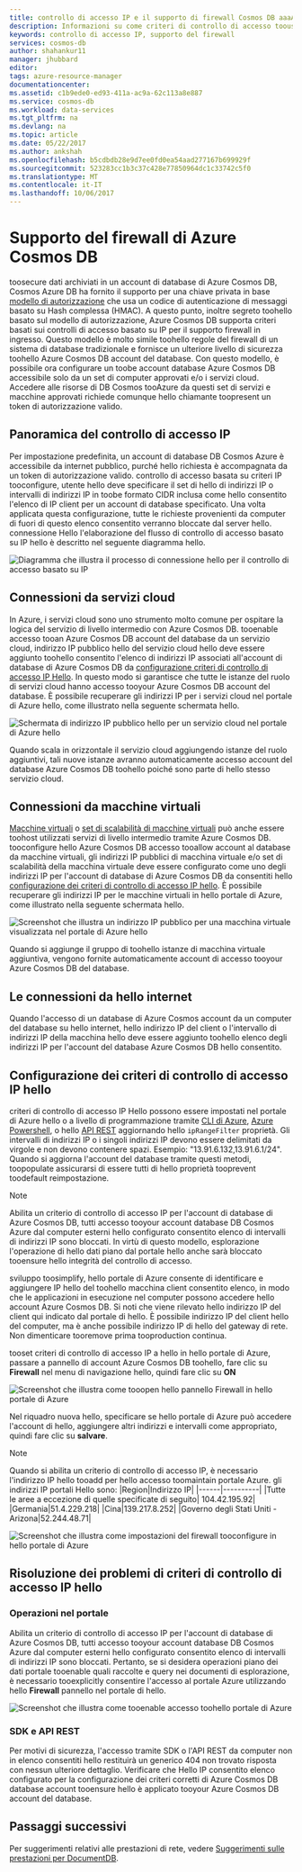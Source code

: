 ```yaml
---
title: controllo di accesso IP e il supporto di firewall Cosmos DB aaaAzure | Documenti Microsoft
description: Informazioni su come criteri di controllo di accesso toouse IP per firewall il supporto per gli account di database di Azure Cosmos DB.
keywords: controllo di accesso IP, supporto del firewall
services: cosmos-db
author: shahankur11
manager: jhubbard
editor: 
tags: azure-resource-manager
documentationcenter: 
ms.assetid: c1b9ede0-ed93-411a-ac9a-62c113a8e887
ms.service: cosmos-db
ms.workload: data-services
ms.tgt_pltfrm: na
ms.devlang: na
ms.topic: article
ms.date: 05/22/2017
ms.author: ankshah
ms.openlocfilehash: b5cdbdb28e9d7ee0fd0ea54aad277167b699929f
ms.sourcegitcommit: 523283cc1b3c37c428e77850964dc1c33742c5f0
ms.translationtype: MT
ms.contentlocale: it-IT
ms.lasthandoff: 10/06/2017
---
```

# <a name="azure-cosmos-db-firewall-support"></a>Supporto del firewall di Azure Cosmos DB
toosecure dati archiviati in un account di database di Azure Cosmos DB, Cosmos Azure DB ha fornito il supporto per una chiave privata in base [modello di autorizzazione](https://msdn.microsoft.com/library/azure/dn783368.aspx) che usa un codice di autenticazione di messaggi basato su Hash complessa (HMAC). A questo punto, inoltre segreto toohello basato sul modello di autorizzazione, Azure Cosmos DB supporta criteri basati sui controlli di accesso basato su IP per il supporto firewall in ingresso. Questo modello è molto simile toohello regole del firewall di un sistema di database tradizionale e fornisce un ulteriore livello di sicurezza toohello Azure Cosmos DB account del database. Con questo modello, è possibile ora configurare un toobe account database Azure Cosmos DB accessibile solo da un set di computer approvati e/o i servizi cloud. Accedere alle risorse di DB Cosmos tooAzure da questi set di servizi e macchine approvati richiede comunque hello chiamante toopresent un token di autorizzazione valido.

## <a name="ip-access-control-overview"></a>Panoramica del controllo di accesso IP
Per impostazione predefinita, un account di database DB Cosmos Azure è accessibile da internet pubblico, purché hello richiesta è accompagnata da un token di autorizzazione valido. controllo di accesso basata su criteri IP tooconfigure, utente hello deve specificare il set di hello di indirizzi IP o intervalli di indirizzi IP in toobe formato CIDR inclusa come hello consentito l'elenco di IP client per un account di database specificato. Una volta applicata questa configurazione, tutte le richieste provenienti da computer di fuori di questo elenco consentito verranno bloccate dal server hello.  connessione Hello l'elaborazione del flusso di controllo di accesso basato su IP hello è descritto nel seguente diagramma hello.

![Diagramma che illustra il processo di connessione hello per il controllo di accesso basato su IP](./media/firewall-support/firewall-support-flow.png)

## <a name="connections-from-cloud-services"></a>Connessioni da servizi cloud
In Azure, i servizi cloud sono uno strumento molto comune per ospitare la logica del servizio di livello intermedio con Azure Cosmos DB. tooenable accesso tooan Azure Cosmos DB account del database da un servizio cloud, indirizzo IP pubblico hello del servizio cloud hello deve essere aggiunto toohello consentito l'elenco di indirizzi IP associati all'account di database di Azure Cosmos DB da [configurazione criteri di controllo di accesso IP Hello](#configure-ip-policy).  In questo modo si garantisce che tutte le istanze del ruolo di servizi cloud hanno accesso tooyour Azure Cosmos DB account del database. È possibile recuperare gli indirizzi IP per i servizi cloud nel portale di Azure hello, come illustrato nella seguente schermata hello.

![Schermata di indirizzo IP pubblico hello per un servizio cloud nel portale di Azure hello](./media/firewall-support/public-ip-addresses.png)

Quando scala in orizzontale il servizio cloud aggiungendo istanze del ruolo aggiuntivi, tali nuove istanze avranno automaticamente accesso account del database Azure Cosmos DB toohello poiché sono parte di hello stesso servizio cloud.

## <a name="connections-from-virtual-machines"></a>Connessioni da macchine virtuali
[Macchine virtuali](https://azure.microsoft.com/services/virtual-machines/) o [set di scalabilità di macchine virtuali](../virtual-machine-scale-sets/virtual-machine-scale-sets-overview.md) può anche essere toohost utilizzati servizi di livello intermedio tramite Azure Cosmos DB.  tooconfigure hello Azure Cosmos DB accesso tooallow account al database da macchine virtuali, gli indirizzi IP pubblici di macchina virtuale e/o set di scalabilità della macchina virtuale deve essere configurato come uno degli indirizzi IP per l'account di database di Azure Cosmos DB da consentiti hello [configurazione dei criteri di controllo di accesso IP hello](#configure-ip-policy). È possibile recuperare gli indirizzi IP per le macchine virtuali in hello portale di Azure, come illustrato nella seguente schermata hello.

![Screenshot che illustra un indirizzo IP pubblico per una macchina virtuale visualizzata nel portale di Azure hello](./media/firewall-support/public-ip-addresses-dns.png)

Quando si aggiunge il gruppo di toohello istanze di macchina virtuale aggiuntiva, vengono fornite automaticamente account di accesso tooyour Azure Cosmos DB del database.

## <a name="connections-from-hello-internet"></a>Le connessioni da hello internet
Quando l'accesso di un database di Azure Cosmos account da un computer del database su hello internet, hello indirizzo IP del client o l'intervallo di indirizzi IP della macchina hello deve essere aggiunto toohello elenco degli indirizzi IP per l'account del database Azure Cosmos DB hello consentito. 

## <a id="configure-ip-policy"></a>Configurazione dei criteri di controllo di accesso IP hello
criteri di controllo di accesso IP Hello possono essere impostati nel portale di Azure hello o a livello di programmazione tramite [CLI di Azure](cli-samples.md), [Azure Powershell](powershell-samples.md), o hello [API REST](/rest/api/documentdb/) aggiornando hello `ipRangeFilter` proprietà. Gli intervalli di indirizzi IP o i singoli indirizzi IP devono essere delimitati da virgole e non devono contenere spazi. Esempio: "13.91.6.132,13.91.6.1/24". Quando si aggiorna l'account del database tramite questi metodi, toopopulate assicurarsi di essere tutti di hello proprietà tooprevent toodefault reimpostazione.

> [!NOTE]
> Abilita un criterio di controllo di accesso IP per l'account di database di Azure Cosmos DB, tutti accesso tooyour account database DB Cosmos Azure dal computer esterni hello configurato consentito elenco di intervalli di indirizzi IP sono bloccati. In virtù di questo modello, esplorazione l'operazione di hello dati piano dal portale hello anche sarà bloccato tooensure hello integrità del controllo di accesso.

sviluppo toosimplify, hello portale di Azure consente di identificare e aggiungere IP hello del toohello macchina client consentito elenco, in modo che le applicazioni in esecuzione nel computer possono accedere hello account Azure Cosmos DB. Si noti che viene rilevato hello indirizzo IP del client qui indicato dal portale di hello. È possibile indirizzo IP del client hello del computer, ma è anche possibile indirizzo IP di hello del gateway di rete. Non dimenticare tooremove prima tooproduction continua.

tooset criteri di controllo di accesso IP a hello in hello portale di Azure, passare a pannello di account Azure Cosmos DB toohello, fare clic su **Firewall** nel menu di navigazione hello, quindi fare clic su **ON** 

![Screenshot che illustra come tooopen hello pannello Firewall in hello portale di Azure](./media/firewall-support/azure-portal-firewall.png)

Nel riquadro nuova hello, specificare se hello portale di Azure può accedere l'account di hello, aggiungere altri indirizzi e intervalli come appropriato, quindi fare clic su **salvare**.  

> [!NOTE]
> Quando si abilita un criterio di controllo di accesso IP, è necessario l'indirizzo IP hello tooadd per hello accesso toomaintain portale Azure. gli indirizzi IP portali Hello sono:
> |Region|Indirizzo IP|
> |------|----------|
> |Tutte le aree a eccezione di quelle specificate di seguito| 104.42.195.92|
> |Germania|51.4.229.218|
> |Cina|139.217.8.252|
> |Governo degli Stati Uniti - Arizona|52.244.48.71|
>

![Screenshot che illustra come impostazioni del firewall tooconfigure in hello portale di Azure](./media/firewall-support/azure-portal-firewall-configure.png)

## <a name="troubleshooting-hello-ip-access-control-policy"></a>Risoluzione dei problemi di criteri di controllo di accesso IP hello
### <a name="portal-operations"></a>Operazioni nel portale
Abilita un criterio di controllo di accesso IP per l'account di database di Azure Cosmos DB, tutti accesso tooyour account database DB Cosmos Azure dal computer esterni hello configurato consentito elenco di intervalli di indirizzi IP sono bloccati. Pertanto, se si desidera operazioni piano dei dati portale tooenable quali raccolte e query nei documenti di esplorazione, è necessario tooexplicitly consentire l'accesso al portale Azure utilizzando hello **Firewall** pannello nel portale di hello. 

![Screenshot che illustra come tooenable accesso toohello portale di Azure](./media/firewall-support/azure-portal-access-firewall.png)

### <a name="sdk--rest-api"></a>SDK e API REST
Per motivi di sicurezza, l'accesso tramite SDK o l'API REST da computer non in elenco consentiti hello restituirà un generico 404 non trovato risposta con nessun ulteriore dettaglio. Verificare che Hello IP consentito elenco configurato per la configurazione dei criteri corretti di Azure Cosmos DB database account tooensure hello è applicato tooyour Azure Cosmos DB account del database.

## <a name="next-steps"></a>Passaggi successivi
Per suggerimenti relativi alle prestazioni di rete, vedere [Suggerimenti sulle prestazioni per DocumentDB](performance-tips.md).

